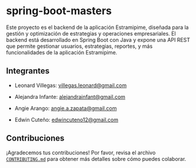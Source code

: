 # spring-boot-masters
Este proyecto es el backend de la aplicación Estramipime, diseñada para la gestión y optimización de estrategias y operaciones empresariales. El backend está desarrollado en Spring Boot con Java y expone una API REST que permite gestionar usuarios, estrategias, reportes, y más funcionalidades de la aplicación Estramipime.

## Integrantes
* Leonard Villegas: villegas.leonard@gmail.com

* Alejandra Infante: alejandrainfant@gmail.com

* Angie Arango: angie.a.zapata@gmail.com

* Edwin Cuteño: edwincuteno12@gmail.com

## Contribuciones

¡Agradecemos tus contribuciones! Por favor, revisa el archivo [`CONTRIBUTING.md`](./CONTRIBUTING.md) para obtener más detalles sobre cómo puedes colaborar.
